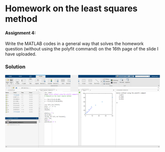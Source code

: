 # Homework on the least squares method

#### Assignment 4:
Write the MATLAB codes in a general way that solves the homework question (without using the polyfit command) on the 16th page of the slide I have uploaded.

### Solution

<img src="output.png" width="800">